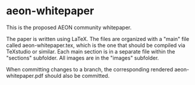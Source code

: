# aeon-whitepaper
This is the proposed AEON community whitepaper.

The paper is written using LaTeX. 
The files are organized with a "main" file called aeon-whitepaper.tex, which is the one that should be compiled via TeXstudio or similar. Each main section is in a separate file within the "sections" subfolder.  All images are in the "images" subfolder.

When committing changes to a branch, the corresponding rendered aeon-whitepaper.pdf should also be committed.
